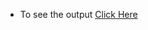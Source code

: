 * To see the output [Click Here ](https://github.com/rishabsharma00/Coursera-HTML-CSS-and-JavaScript-for-Web-Developers/blob/main/module3_solution/index.html)
